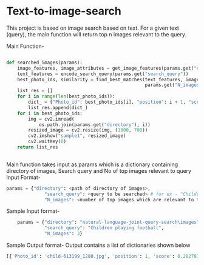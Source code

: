 # Text-to-image-search
This project is based on image search based on text. For a given text (query), the main function will return top n images relevant to the query.

Main Function-
```python

def searched_images(params):
    image_features, image_attributes = get_image_features(params.get("directory"))
    text_features = encode_search_query(params.get("search_query"))
    best_photo_ids, similarity = find_best_matches(text_features, image_features.cpu().numpy(), image_attributes,
                                                   params.get("N_images", 3))
    list_res = []
    for i in range(len(best_photo_ids)):
        dict_ = {"Photo_id": best_photo_ids[i], "position": i + 1, "score": similarity[i]}
        list_res.append(dict_)
    for i in best_photo_ids:
        img = cv2.imread(
            os.path.join(params.get("directory"), i))
        resized_image = cv2.resize(img, (1000, 700))
        cv2.imshow("sample1", resized_image)
        cv2.waitKey(0)
    return list_res
    
```
Main function takes input as params which is a dictionary containing directory of images, Search query and No of top images relevant to query
Input Format-
```python
params = {"directory": <path of directory of images>,
              "search_query": <query to be searched> # for ex - "Children playing footall",
              "N_images": <number of top images which are relevant to the query> # integer}
```
Sample Input format-
```python
    params = {"directory": "natural-language-joint-query-search\images",
              "search_query": "Children playing football",
              "N_images": 3}
```

Sample Output format-
Output contains a list of dictionaries shown below
```python
[{'Photo_id': 'child-613199_1280.jpg', 'position': 1, 'score': 0.28278786}, {'Photo_id': 'children-1822704_1920.jpg', 'position': 2, 'score': 0.24237464}, {'Photo_id': 'water-863053_1920.jpg', 'position': 3, 'score': 0.21144849}]
```
